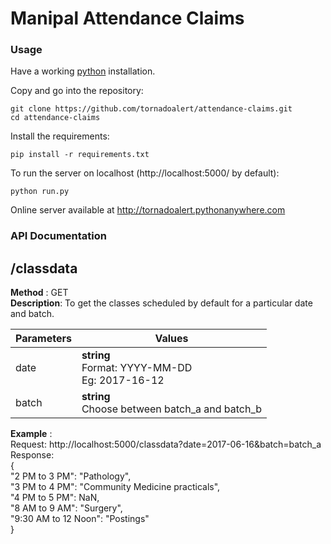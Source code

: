 # Manipal Attendance Claims

### Usage
Have a working [python](https://www.python.org/) installation.<br>

Copy and go into the repository:
```console
git clone https://github.com/tornadoalert/attendance-claims.git
cd attendance-claims
```
Install the requirements:
```console
pip install -r requirements.txt
```
To run the server on localhost (http://localhost:5000/ by default):
```console
python run.py
```
Online server available at http://tornadoalert.pythonanywhere.com
### API Documentation
## /classdata
**Method** : GET <br>
**Description**: To get the classes scheduled by default for a particular date and batch.  

| Parameters|Values|
| ----------|------|
| date|**string** <br>Format: YYYY-MM-DD<br>Eg: 2017-16-12|
|batch|**string**<br> Choose between batch_a and batch_b|

**Example** : <br> Request: http://localhost:5000/classdata?date=2017-06-16&batch=batch_a<br>
Response:<br>{<br>
  "2 PM to 3 PM": "Pathology",<br>
  "3 PM to 4 PM": "Community Medicine practicals",<br>
  "4 PM to 5 PM": NaN, <br>
  "8 AM to 9 AM": "Surgery",<br>
  "9:30 AM to 12 Noon": "Postings"<br>
}
